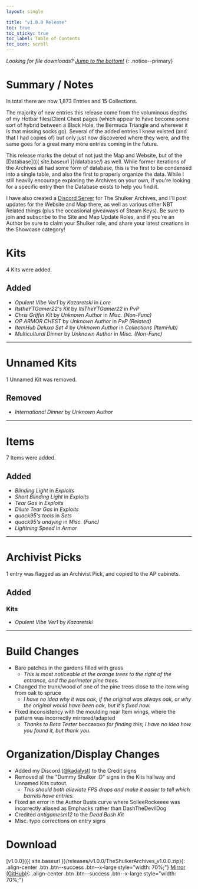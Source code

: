 ```yaml
---
layout: single

title: "v1.0.0 Release"
toc: true
toc_sticky: true
toc_label: Table of Contents
toc_icon: scroll
---
```


*Looking for file downloads? [Jump to the bottom!](#download)*
{: .notice--primary}

# Summary / Notes
In total there are now 1,873 Entries and 15 Collections.

The majority of new entries this release come from the voluminous depths of my Hotbar files/Client Chest pages (which appear to have become some sort of hybrid between a Black Hole, the Bermuda Triangle and wherever it is that missing socks go). Several of the added entries I knew existed (and that I had copies of) but only just now discovered where they were, and the same goes for a great many more entries coming in the future.

This release marks the debut of not just the Map and Website, but of the [Database]({{ site.baseurl }}/database/) as well. While former iterations of the Archives all had some form of database, this is the first to be condensed into a single table, and also the first to properly organize the data. While I still heavily encourage exploring the Archives on your own, if you're looking for a specific entry then the Database exists to help you find it.

I have also created a [Discord Server](https://discord.gg/cfq25qURfv) for The Shulker Archives, and I'll post updates for the Website and Map there, as well as various other NBT Related things (plus the occasional giveaways of Steam Keys). Be sure to join and subscribe to the Site and Map Update Roles, and if you're an Author be sure to claim your Shulker role, and share your latest creations in the Showcase category!

# Kits
4 Kits were added.

## Added
- *Opulent Vibe Ver1* by *Kazaretski* in *Lore*
- *ItstheYTGamer22's Kit* by *ItsTheYTGamer22* in *PvP*
- *Chris Griffin Kit* by *Unknown Author* in *Misc. (Non-Func)*
- *OP ARMOR CHEST* by *Unknown Author* in *PvP (Related)*
- *ItemHub Deluxo Set 4* by *Unknown Author* in *Collections (ItemHub)*
- *Multicultural Dinner* by *Unknown Author* in *Misc. (Non-Func)*

***

# Unnamed Kits

1 Unnamed Kit was removed.

## Removed
- *International Dinner* by *Unknown Author*

***

# Items
7 Items were added.

## Added
- *Blinding Light* in *Exploits*
- *Short Blinding Light* in *Exploits*
- *Tear Gas* in *Exploits*
- *Dilute Tear Gas* in *Exploits*
- *quack95's tools* in *Sets*
- *quack95's undying* in *Misc. (Func)*
- *Lightning Speed* in *Armor*

***

# Archivist Picks
1 entry was flagged as an Archivist Pick, and copied to the AP cabinets.

## Added
### Kits
- *Opulent Vibe Ver1* by *Kazaretski*

***

# Build Changes
- Bare patches in the gardens filled with grass
  - *This is most noticeable at the orange trees to the right of the entrance, and the perimeter pine trees.*
- Changed the trunk/wood of one of the pine trees close to the item wing from oak to spruce
  - *I have no idea why it was oak, if the original was always oak, or why the original would have been oak, but it's fixed now.*
- Fixed inconsistency with the moulding near Item wings, where the pattern was incorrectly mirrored/adapted
  - *Thanks to Beta Tester* beccaxoxo *for finding this; I have no idea how you found it, but thank you.*

# Organization/Display Changes
- Added my Discord ([@kadalyst](https://discordapp.com/users/979472935154753626)) to the Credit signs
- Removed all the "Dummy Shulker :D" signs in the Kits hallway and Unnamed Kits cutout.
  - *This should both alleviate FPS drops and make it easier to tell which barrels have entries.*
- Fixed an error in the Author Busts curve where SolleeRockeeee was incorrectly aliased as Emphacks rather than DashTheDevilDog
- Credited *antigamesm12* to the *Dead Bush Kit*
- Misc. typo corrections on entry signs

# Download
[v1.0.0]({{ site.baseurl }}/releases/v1.0.0/TheShulkerArchives_v1.0.0.zip){: .align-center .btn .btn--success .btn--x-large style="width: 70%;"}
[Mirror (GitHub)](https://github.com/KadTheHunter/ShulkerArchives/releases/tag/v1.0.0){: .align-center .btn .btn--success .btn--x-large style="width: 70%;"}